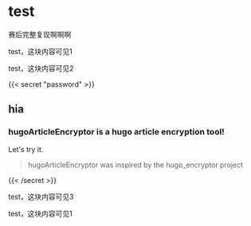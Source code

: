 # test


赛后完整复现啊啊啊

test，这块内容可见1

<!--more-->

test，这块内容可见2

{{< secret "password" >}}

## hia

### hugoArticleEncryptor is a hugo article encryption tool!

Let's try it.

> hugoArticleEncryptor was inspired by the hugo_encryptor project

{{< /secret >}}

test，这块内容可见3

test，这块内容可见1
